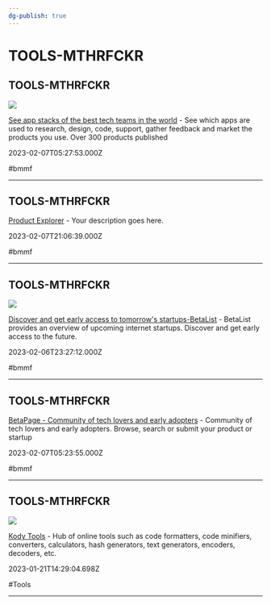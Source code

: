 ```yaml
---
dg-publish: true
---
```


# TOOLS-MTHRFCKR

## TOOLS-MTHRFCKR

![](https://uploads-ssl.webflow.com/62016cc9f65de938902f2f84/62332bc8301d992a091e0b4a_seo.png)

[See app stacks of the best tech teams in the world](https://www.companies.tools) - See which apps are used to research, design, code, support, gather feedback and market the products you use. Over 300 products published

2023-02-07T05:27:53.000Z

#bmmf

---

## TOOLS-MTHRFCKR

[Product Explorer](https://productexplorer.io) - Your description goes here.

2023-02-07T21:06:39.000Z

#bmmf

---

## TOOLS-MTHRFCKR

![](https://betalist.com/assets/homepage-36700538c405f4ff92f1ba94fdf8c4f6b74136e32294d510d69506b100666d4c.jpg)

[Discover and get early access to tomorrow's startups-BetaList](https://betalist.com) - BetaList provides an overview of upcoming internet startups. Discover and get early access to the future.

2023-02-06T23:27:12.000Z

#bmmf

---

## TOOLS-MTHRFCKR

[BetaPage - Community of tech lovers and early adopters](https://betapage.co) - Community of tech lovers and early adopters. Browse, search or submit your product or startup

2023-02-07T05:23:55.000Z

#bmmf

---

## TOOLS-MTHRFCKR

![](https://www.kodytools.com/kody.jpg)

[Kody Tools](https://www.kodytools.com) - Hub of online tools such as code formatters, code minifiers, converters, calculators, hash generators, text generators, encoders, decoders, etc.

2023-01-21T14:29:04.698Z

#Tools

---
